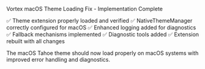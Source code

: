 Vortex macOS Theme Loading Fix - Implementation Complete

✅ Theme extension properly loaded and verified
✅ NativeThemeManager correctly configured for macOS
✅ Enhanced logging added for diagnostics
✅ Fallback mechanisms implemented
✅ Diagnostic tools added
✅ Extension rebuilt with all changes

The macOS Tahoe theme should now load properly on macOS systems with improved error handling and diagnostics.
